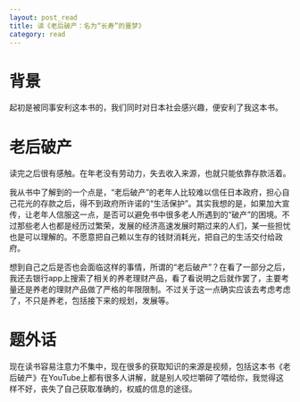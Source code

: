 ```yaml
---
layout: post_read
title: 读《老后破产：名为“长寿”的噩梦》
category: read
---
```


# 背景

起初是被同事安利这本书的，我们同时对日本社会感兴趣，便安利了我这本书。

# 老后破产

读完之后很有感触。在年老没有劳动力，失去收入来源，也就只能依靠存款活着。

我从书中了解到的一个点是，“老后破产”的老年人比较难以信任日本政府，担心自己花光的存款之后，得不到政府所许诺的“生活保护”。其实我想的是，如果加大宣传，让老年人信服这一点，是否可以避免书中很多老人所遇到的“破产”的困境。不过那些老人也都是经历过繁荣，发展的经济高速发展时期过来的人们，某一些担忧也是可以理解的。不愿意把自己赖以生存的钱财消耗光，把自己的生活交付给政府。

想到自己之后是否也会面临这样的事情，所谓的“老后破产”？在看了一部分之后，我还去银行app上搜索了相关的养老理财产品，看了看说明之后就作罢了，主要考量还是养老的理财产品做了严格的年限限制。不过关于这一点确实应该去考虑考虑了，不只是养老，包括接下来的规划，发展等。

# 题外话

现在读书容易注意力不集中，现在很多的获取知识的来源是视频，包括这本书《老后破产》在YouTube上都有很多人讲解，就是别人咬烂嚼碎了喂给你，我觉得这样不好，丧失了自己获取准确的，权威的信息的途径。
